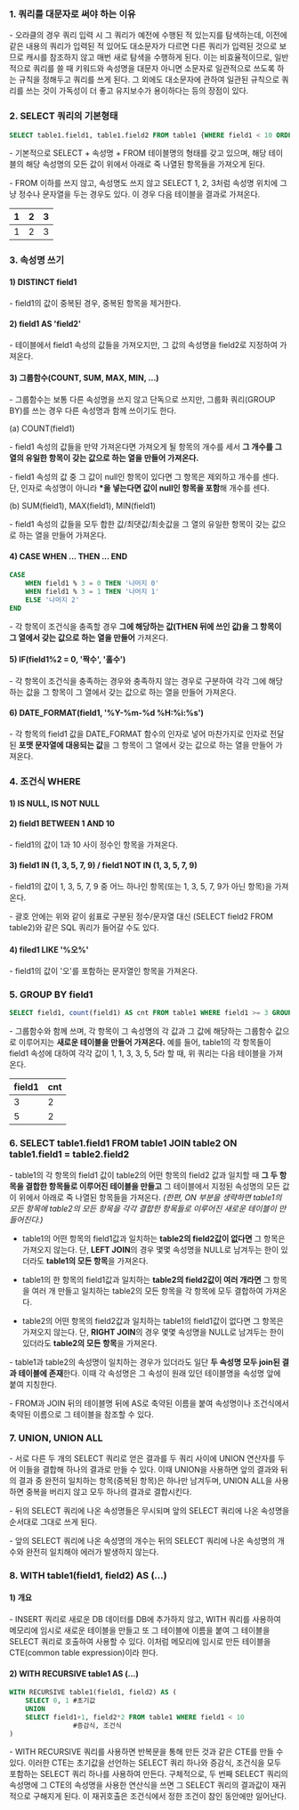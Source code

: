 ### 1. 쿼리를 대문자로 써야 하는 이유

\- 오라클의 경우 쿼리 입력 시 그 쿼리가 예전에 수행된 적 있는지를 탐색하는데, 이전에 같은 내용의 쿼리가 입력된 적 있어도 대소문자가 다르면 다른 쿼리가 입력된 것으로 보므로 캐시를 참조하지 않고 매번 새로 탐색을 수행하게 된다. 이는 비효율적이므로, 일반적으로 쿼리를 쓸 때 키워드와 속성명을 대문자 아니면 소문자로 일관적으로 쓰도록 하는 규칙을 정해두고 쿼리를 쓰게 된다. 그 외에도 대소문자에 관하여 일관된 규칙으로 쿼리를 쓰는 것이 가독성이 더 좋고 유지보수가 용이하다는 등의 장점이 있다.


### 2. SELECT 쿼리의 기본형태

```sql
SELECT table1.field1, table1.field2 FROM table1 {WHERE field1 < 10 ORDER BY field1, field2 DESC LIMIT 10}
```

\- 기본적으로 SELECT + 속성명 + FROM 테이블명의 형태를 갖고 있으며, 해당 테이블의 해당 속성명의 모든 값이 위에서 아래로 죽 나열된 항목들을 가져오게 된다.

\- FROM 이하를 쓰지 않고, 속성명도 쓰지 않고 SELECT 1, 2, 3처럼 속성명 위치에 그냥 정수나 문자열을 두는 경우도 있다. 이 경우 다음 테이블을 결과로 가져온다.

| 1 | 2 | 3 |
|---|---|---|
| 1 | 2 | 3 |


### 3. 속성명 쓰기

#### 1) DISTINCT field1

\- field1의 값이 중복된 경우, 중복된 항목을 제거한다.

#### 2) field1 AS 'field2'

\- 테이블에서 field1 속성의 값들을 가져오지만, 그 값의 속성명을 field2로 지정하여 가져온다.

#### 3) 그룹함수(COUNT, SUM, MAX, MIN, ...)

\- 그룹함수는 보통 다른 속성명을 쓰지 않고 단독으로 쓰지만, 그룹화 쿼리(GROUP BY)를 쓰는 경우 다른 속성명과 함께 쓰이기도 한다.

(a) COUNT(field1)

\- field1 속성의 값들을 만약 가져온다면 가져오게 될 항목의 개수를 세서 **그 개수를 그 열의 유일한 항목이 갖는 값으로 하는 열을 만들어 가져온다.**

\- field1 속성의 값 중 그 값이 null인 항목이 있다면 그 항목은 제외하고 개수를 센다. 단, 인자로 속성명이 아니라 **\*을 넣는다면 값이 null인 항목을 포함**해 개수를 센다.


(b) SUM(field1), MAX(field1), MIN(field1)

\- field1 속성의 값들을 모두 합한 값/최댓값/최솟값을 그 열의 유일한 항목이 갖는 값으로 하는 열을 만들어 가져온다.


#### 4) CASE WHEN ... THEN ... END

```sql
CASE 
    WHEN field1 % 3 = 0 THEN '나머지 0' 
    WHEN field1 % 3 = 1 THEN '나머지 1'
    ELSE '나머지 2'
END
```

\- 각 항목이 조건식을 충족할 경우 **그에 해당하는 값(THEN 뒤에 쓰인 값)을 그 항목이 그 열에서 갖는 값으로 하는 열을 만들어** 가져온다.

#### 5) IF(field1%2 = 0, '짝수', '홀수')

\- 각 항목이 조건식을 충족하는 경우와 충족하지 않는 경우로 구분하여 각각 그에 해당하는 값을 그 항목이 그 열에서 갖는 값으로 하는 열을 만들어 가져온다.

#### 6) DATE_FORMAT(field1, '%Y-%m-%d %H:%i:%s')

\- 각 항목의 field1 값을 DATE_FORMAT 함수의 인자로 넣어 마찬가지로 인자로 전달된 **포맷 문자열에 대응되는 값**을 그 항목이 그 열에서 갖는 값으로 하는 열을 만들어 가져온다.



### 4. 조건식 WHERE

#### 1) IS NULL, IS NOT NULL


#### 2) field1 BETWEEN 1 AND 10

\- field1의 값이 1과 10 사이 정수인 항목을 가져온다.

#### 3) field1 IN (1, 3, 5, 7, 9) / field1 NOT IN (1, 3, 5, 7, 9)

\- field1의 값이 1, 3, 5, 7, 9 중 어느 하나인 항목(또는 1, 3, 5, 7, 9가 아닌 항목)을 가져온다.

\- 괄호 안에는 위와 같이 쉼표로 구분된 정수/문자열 대신 (SELECT field2 FROM table2)와 같은 SQL 쿼리가 들어갈 수도 있다.

#### 4) filed1 LIKE '%오%'

\- field1의 값이 '오'를 포함하는 문자열인 항목을 가져온다.



### 5. GROUP BY field1

```sql
SELECT field1, count(field1) AS cnt FROM table1 WHERE field1 >= 3 GROUP BY field1 HAVING cnt >= 2 ORDER BY field1 
```

\- 그룹함수와 함께 쓰며, 각 항목이 그 속성명의 각 값과 그 값에 해당하는 그룹함수 값으로 이루어지는 **새로운 테이블을 만들어 가져온다.** 예를 들어, table1의 각 항목들이 field1 속성에 대하여 각각 값이 1, 1, 3, 3, 5, 5라 할 때, 위 쿼리는 다음 테이블을 가져온다.

| field1 | cnt |
|---|---|
| 3 | 2 |
| 5 | 2 |



### 6. SELECT table1.field1 FROM table1 JOIN table2 ON table1.field1 = table2.field2

\- table1의 각 항목의 field1 값이 table2의 어떤 항목의 field2 값과 일치할 때 **그 두 항목을 결합한 항목들로 이루어진 테이블을 만들고** 그 테이블에서 지정된 속성명의 모든 값이 위에서 아래로 죽 나열된 항목들을 가져온다. _(한편, ON 부분을 생략하면 table1의 모든 항목에 table2의 모든 항목을 각각 결합한 항목들로 이루어진 새로운 테이블이 만들어진다.)_

- table1의 어떤 항목의 field1값과 일치하는 **table2의 field2값이 없다면** 그 항목은 가져오지 않는다. 단, **LEFT JOIN**의 경우 몇몇 속성명을 NULL로 남겨두는 한이 있더라도 **table1의 모든 항목**을 가져온다.

- table1의 한 항목의 field1값과 일치하는 **table2의 field2값이 여러 개라면** 그 항목을 여러 개 만들고 일치하는 table2의 모든 항목을 각 항목에 모두 결합하여 가져온다.

- table2의 어떤 항목의 field2값과 일치하는 table1의 field1값이 없다면 그 항목은 가져오지 않는다. 단, **RIGHT JOIN**의 경우 몇몇 속성명을 NULL로 남겨두는 한이 있더라도 **table2의 모든 항목**을 가져온다.

\- table1과 table2의 속성명이 일치하는 경우가 있더라도 일단 **두 속성명 모두 join된 결과 테이블에 존재**한다. 이때 각 속성명은 그 속성이 원래 있던 테이블명을 속성명 앞에 붙여 지칭한다.

\- FROM과 JOIN 뒤의 테이블명 뒤에 AS로 축약된 이름을 붙여 속성명이나 조건식에서 축약된 이름으로 그 테이블을 참조할 수 있다.


### 7. UNION, UNION ALL

\- 서로 다른 두 개의 SELECT 쿼리로 얻은 결과를 두 쿼리 사이에 UNION 연산자를 두어 이들을 결합해 하나의 결과로 만들 수 있다. 이때 UNION을 사용하면 앞의 결과와 뒤의 결과 중 완전히 일치하는 항목(중복된 항목)은 하나만 남겨두며, UNION ALL을 사용하면 중복을 버리지 않고 모두 하나의 결과로 결합시킨다.

\- 뒤의 SELECT 쿼리에 나온 속성명들은 무시되며 앞의 SELECT 쿼리에 나온 속성명을 순서대로 그대로 쓰게 된다.

\- 앞의 SELECT 쿼리에 나온 속성명의 개수는 뒤의 SELECT 쿼리에 나온 속성명의 개수와 완전히 일치해야 에러가 발생하지 않는다. 



### 8. WITH table1(field1, field2) AS (...)

#### 1) 개요

\- INSERT 쿼리로 새로운 DB 데이터를 DB에 추가하지 않고, WITH 쿼리를 사용하여 메모리에 임시로 새로운 테이블을 만들고 또 그 테이블에 이름을 붙여 그 테이블을 SELECT 쿼리로 호출하여 사용할 수 있다. 이처럼 메모리에 임시로 만든 테이블을 CTE(common table expression)이라 한다.

#### 2) WITH RECURSIVE table1 AS (...)

```sql
WITH RECURSIVE table1(field1, field2) AS (
    SELECT 0, 1 #초기값
    UNION
    SELECT field1+1, field2*2 FROM table1 WHERE field1 < 10
                #증감식, 조건식
)
```

\- WITH RECURSIVE 쿼리를 사용하면 반복문을 통해 만든 것과 같은 CTE를 만들 수 있다. 이러한 CTE는 초기값을 선언하는 SELECT 쿼리 하나와 증감식, 조건식을 모두 포함하는 SELECT 쿼리 하나를 사용하여 만든다. 구체적으로, 두 번째 SELECT 쿼리의 속성명에 그 CTE의 속성명을 사용한 연산식을 쓰면 그 SELECT 쿼리의 결과값이 재귀적으로 구해지게 된다. 이 재귀호출은 조건식에서 정한 조건이 참인 동안에만 일어난다.